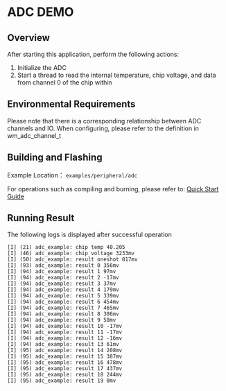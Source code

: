 # ADC DEMO

## Overview

After starting this application, perform the following actions:

1. Initialize the ADC
2. Start a thread to read the internal temperature, chip voltage, and data from channel 0 of the chip within

## Environmental Requirements

Please note that there is a corresponding relationship between ADC channels and IO. When configuring, please refer to the definition in wm_adc_channel_t

## Building and Flashing

Example Location： `examples/peripheral/adc`

For operations such as compiling and burning, please refer to: [Quick Start Guide](https://doc.winnermicro.net/w800/en/2.2-beta.2/get_started/index.html)

## Running Result

The following logs is displayed after successful operation

```
[I] (21) adc_example: chip temp 40.205
[I] (46) adc_example: chip voltage 3233mv
[I] (50) adc_example: result oneshot 817mv
[I] (93) adc_example: result 0 356mv
[I] (94) adc_example: result 1 97mv
[I] (94) adc_example: result 2 -17mv
[I] (94) adc_example: result 3 37mv
[I] (94) adc_example: result 4 179mv
[I] (94) adc_example: result 5 339mv
[I] (94) adc_example: result 6 454mv
[I] (94) adc_example: result 7 465mv
[I] (94) adc_example: result 8 306mv
[I] (94) adc_example: result 9 58mv
[I] (94) adc_example: result 10 -17mv
[I] (94) adc_example: result 11 -17mv
[I] (94) adc_example: result 12 -16mv
[I] (94) adc_example: result 13 61mv
[I] (95) adc_example: result 14 208mv
[I] (95) adc_example: result 15 387mv
[I] (95) adc_example: result 16 478mv
[I] (95) adc_example: result 17 437mv
[I] (95) adc_example: result 18 244mv
[I] (95) adc_example: result 19 0mv
```